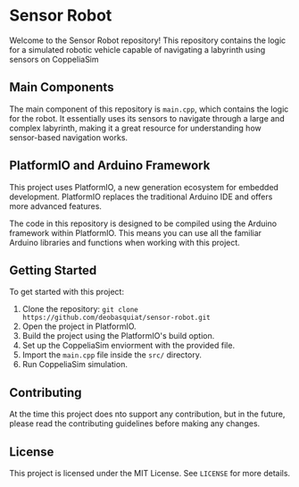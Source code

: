 # Sensor Robot

Welcome to the Sensor Robot repository! This repository contains the logic for a simulated robotic vehicle capable of navigating a labyrinth using sensors on CoppeliaSim

## Main Components

The main component of this repository is `main.cpp`, which contains the logic for the robot. It essentially uses its sensors to navigate through a large and complex labyrinth, making it a great resource for understanding how sensor-based navigation works.

## PlatformIO and Arduino Framework

This project uses PlatformIO, a new generation ecosystem for embedded development. PlatformIO replaces the traditional Arduino IDE and offers more advanced features.

The code in this repository is designed to be compiled using the Arduino framework within PlatformIO. This means you can use all the familiar Arduino libraries and functions when working with this project.

## Getting Started

To get started with this project:

1. Clone the repository: `git clone https://github.com/deobasquiat/sensor-robot.git`
2. Open the project in PlatformIO.
3. Build the project using the PlatformIO's build option.
4. Set up the CoppeliaSim enviorment with the provided file.
5. Import the `main.cpp` file inside the `src/` directory.
6. Run CoppeliaSim simulation.

## Contributing

At the time this project does nto support any contribution, but in the future, please read the contributing guidelines before making any changes.

## License

This project is licensed under the MIT License. See `LICENSE` for more details.
